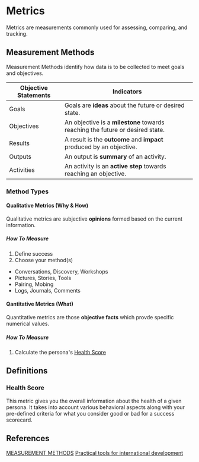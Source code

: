 # Metrics
Metrics are measurements commonly used for assessing, comparing, and tracking. 

## Measurement Methods
Measurement Methods identify how data is to be collected to meet goals and objectives.

|Objective Statements|Indicators|
|--------------------|------|
|Goals|Goals are **ideas** about the future or desired state.|
|Objectives|An objective is a **milestone** towards reaching the future or desired state.|
|Results| A result is the **outcome** and **impact** produced by an objective.|
|Outputs | An output is **summary** of an activity.|
|Activities|An activity is an **active step** towards reaching an objective.|

### Method Types

#### Qualitative Metrics (Why & How)
Qualitative metrics are subjective **opinions** formed based on the current information. 

##### How To Measure
1. Define success
1. Choose your method(s)
- Conversations, Discovery, Workshops
- Pictures, Stories, Tools
- Pairing, Mobing
- Logs, Journals, Comments

#### Qantitative Metrics (What)
Quantitative metrics are those **objective facts** which provde specific numerical values. 

##### How To Measure
1. Calculate the persona's [Health Score](#health-score)



## Definitions

### Health Score
This metric gives you the overall information about the health of a given persona. It takes into account various behavioral aspects along with your pre-defined criteria for what you consider good or bad for a success scorecard.


## References
[MEASUREMENT METHODS](https://mealdprostarter.org/measurement-methods/)
[Practical tools for international development](https://tools4dev.org/resources/5-ways-to-measure-qualitative-results/)

